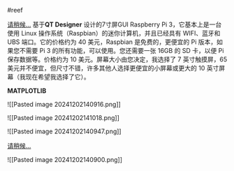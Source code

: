 #reef 

[请稍候…](https://www.reef2reef.com/threads/has-anyone-created-a-full-raspberry-pi-aquarium-monitoring-control-system.264093/page-2)
基于**QT Designer** 设计的7寸屏GUI
Raspberry Pi 3，它基本上是一台使用 Linux 操作系统（Raspbian）的迷你计算机，并且已经具有 WIFI、蓝牙和 UBS 端口。它的价格约为 40 美元，Raspbian 是免费的，更便宜的 Pi 版本，如果您不需要 Pi 3 的所有功能，可以使用。您还需要一张 16GB 的 SD 卡，以便 Pi 保存数据等。价格约为 10 美元。屏幕大小由您决定，我选择了 7 英寸触摸屏，65 美元并不便宜，但尺寸不错，许多其他人选择更便宜的小屏幕或更大的 10 英寸屏幕（我现在希望我选择了它）。


**MATPLOTLIB** 


![[Pasted image 20241202140916.png]]

![[Pasted image 20241202141018.png]]







![[Pasted image 20241202140947.png]]





[请稍候…](https://www.reef2reef.com/threads/has-anyone-created-a-full-raspberry-pi-aquarium-monitoring-control-system.264093/)

![[Pasted image 20241202140900.png]]


